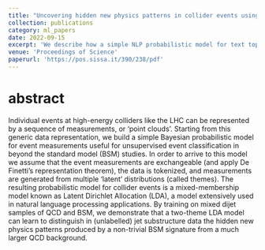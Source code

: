 ```yaml
---
title: "Uncovering hidden new physics patterns in collider events using Bayesian probabilistic models"
collection: publications
category: ml_papers
date: 2022-09-15
excerpt: 'We describe how a simple NLP probabilistic model for text topic modelling can describe "tokenized" particle jets and be used for anomaly detection.'
venue: 'Proceedings of Science'
paperurl: 'https://pos.sissa.it/390/238/pdf'
---
```


abstract
====
Individual events at high-energy colliders like the LHC can be represented by a sequence of measurements, or ‘point clouds’. Starting from this generic data representation, we build a simple Bayesian probabilistic model for event measurements useful for unsupervised event classification in beyond the standard model (BSM) studies. In order to arrive to this model we assume that the event measurements are exchangeable (and apply De Finetti’s representation theorem), the data is tokenized, and measurements are generated from multiple ‘latent’ distributions (called themes). The resulting probabilistic model for collider events is a mixed-membership model known as Latent Dirichlet Allocation (LDA), a model extensively used in natural language processing applications. By training on mixed dijet samples of QCD and BSM, we demonstrate that a two-theme LDA model can learn to distinguish in (unlabelled) jet substructure data the hidden new physics patterns produced by a non-trivial BSM signature from a much larger QCD background.